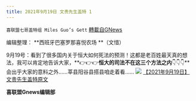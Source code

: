 ```yaml
---
title: 2021年9月19日 文贵先生盖特 1
---
```

`喜联盟七哥盖特组 Miles Guo’s Gett` [轉載自GNews](https://gnews.org/zh-hans/1546196/)

编辑整理： **西班牙巴塞罗那喜悦农场 **（文惜）

9月19号：看到了很多国内关于恒大如何死法的预测！这都是老百姓最天真的想法，我可以肯定地告诉大家，**👉👉👉**恒大的司法不在这三个方法之内**👇👇👇**会出乎大家的意料之外……莘县阳谷县搭县咱走着看……
![](https://assets.gnews.org/wp-content/uploads/2021/09/9097e352a0ce86dc7b4c4af5594f63e3.jpg)
[【2021年9月19日】文贵先生盖特原文](https://gettr.com/post/pblvdi91c5)

**喜联盟Gnews编辑部**
